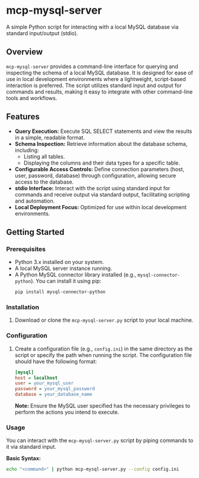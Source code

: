 # mcp-mysql-server

A simple Python script for interacting with a local MySQL database via standard input/output (stdio).

## Overview

`mcp-mysql-server` provides a command-line interface for querying and inspecting the schema of a local MySQL database. It is designed for ease of use in local development environments where a lightweight, script-based interaction is preferred. The script utilizes standard input and output for commands and results, making it easy to integrate with other command-line tools and workflows.

## Features

* **Query Execution:** Execute SQL SELECT statements and view the results in a simple, readable format.
* **Schema Inspection:** Retrieve information about the database schema, including:
    * Listing all tables.
    * Displaying the columns and their data types for a specific table.
* **Configurable Access Controls:** Define connection parameters (host, user, password, database) through configuration, allowing secure access to the database.
* **stdio Interface:** Interact with the script using standard input for commands and receive output via standard output, facilitating scripting and automation.
* **Local Deployment Focus:** Optimized for use within local development environments.

## Getting Started

### Prerequisites

* Python 3.x installed on your system.
* A local MySQL server instance running.
* A Python MySQL connector library installed (e.g., `mysql-connector-python`). You can install it using pip:
    ```bash
    pip install mysql-connector-python
    ```

### Installation

1.  Download or clone the `mcp-mysql-server.py` script to your local machine.

### Configuration

1.  Create a configuration file (e.g., `config.ini`) in the same directory as the script or specify the path when running the script. The configuration file should have the following format:

    ```ini
    [mysql]
    host = localhost
    user = your_mysql_user
    password = your_mysql_password
    database = your_database_name
    ```

    **Note:** Ensure the MySQL user specified has the necessary privileges to perform the actions you intend to execute.

### Usage

You can interact with the `mcp-mysql-server.py` script by piping commands to it via standard input.

**Basic Syntax:**

```bash
echo "<command>" | python mcp-mysql-server.py --config config.ini
